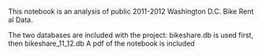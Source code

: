 This notebook is an analysis of public 2011-2012 Washington D.C. Bike Rent al Data.

The two databases are included with the project: bikeshare.db is used first, then bikeshare_11_12.db
A pdf of the notebook is included
